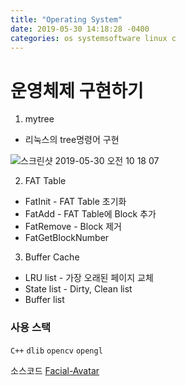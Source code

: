 ```yaml
---
title: "Operating System"
date: 2019-05-30 14:18:28 -0400
categories: os systemsoftware linux c 
---
```

# 운영체제 구현하기 <br>

1. mytree
* 리눅스의 tree명령어 구현

![스크린샷 2019-05-30 오전 10 18 07](https://user-images.githubusercontent.com/31815711/58601573-5d2de300-82c4-11e9-8190-46cc90929a28.png)

2. FAT Table
* FatInit - FAT Table 초기화
* FatAdd - FAT Table에 Block 추가
* FatRemove - Block 제거
* FatGetBlockNumber

3. Buffer Cache
* LRU list - 가장 오래된 페이지 교체
* State list - Dirty, Clean list
* Buffer list 

### 사용 스택 <br>

`C++` `dlib` `opencv` `opengl`




소스코드 [Facial-Avatar][avatar-gh]

[avatar-gh]:   https://github.com/godute/Facial-Avatar
